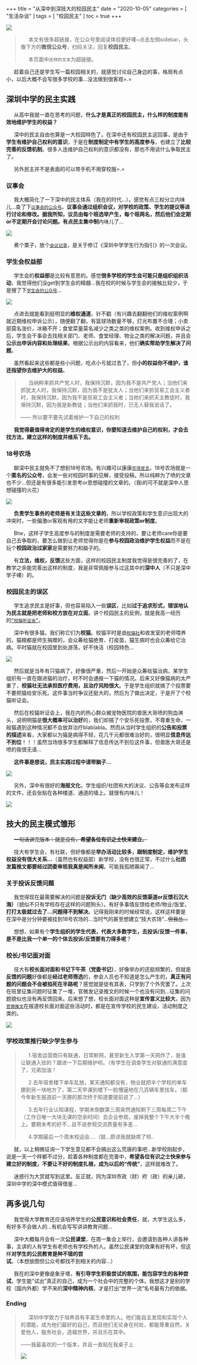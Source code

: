 +++
title = "从深中到深技大的校园民主"
date = "2020-10-05"
categories = [
    "生活杂谈"
]
tags = [
    "校园民主"
]
toc = true
+++

![](../campusdemocracypic/0.png)

>&emsp;&ensp;本文有很多超链接，在公众号里阅读体验更好噢~点击左侧sidebar，头像下方的**微信公众号**，扫码关注，回复**校园民主**。
>
>&emsp;&ensp;本页面中`这样的文本`为超链接。

&emsp;&ensp;趁着自己还是学生写一篇校园相关的，就感觉讨论自己身边的事，格局有点小，以后大概不会写很多学校的事…没法做到很客观=.=

<!--more-->

## 深圳中学的民主实践

&emsp;&ensp;从高中我就一直在思考的问题，**什么才是真正的校园民主，什么样的制度能有效地维护学生的权益？**

&emsp;&ensp;深中的民主自由也算是一大校园特色了。在深中还有校园民主这回事，是由于**学生有维护自己权利的意识**，于是在**制度制定中有学生的高度参与**，也建立了**比较完善的反馈机制**。很多人连维护自己权利的意识都没有，那也不用谈什么争取民主了。

&emsp;&ensp;另外民主并不是表面的可以带手机不用穿校服=.=



### 议事会

&emsp;&ensp;我大概简化了一下深中的民主体系（我在的时代…）。感觉有点三权分立内味儿…查了下[`议事会的公众号`](https://mp.weixin.qq.com/s/bmh3KHwlJBWs2-eB3YNl_g)。**议事会通过组织会议，对学校的政策、学生的提议等进行讨论和修改。**据我所知，议员由每个班选举产生，每个班两名，然后他们会定期or不定期开会讨论问题。有点**民主集中制**内味儿了…

![](../campusdemocracypic/1.jpg)

&emsp;&ensp;煮个栗子，放个[`会议记录`](https://mp.weixin.qq.com/s/t-Z48oDhyaOuY4-hx3OgaA)，是关于修订《深圳中学学生行为指引》的一次会议。

### 学生会权益部

&emsp;&ensp;学生会的**权益部**是比较有意思的。感觉**很多学校的学生会可能只是组织组织活动**，我觉得他们没get到学生会的精髓…我在校的时候与学生会的接触比较少，于是搜了下[`学生会的公众号`](https://mp.weixin.qq.com/mp/profile_ext?action=home&__biz=MzA4OTI0Mzk1OQ==&scene=124&uin=&key=&devicetype=Windows+10+x64&version=6302019a&lang=zh_CN&a8scene=7&fontgear=2)…

![](../campusdemocracypic/2.png)

&emsp;&ensp;点进去就能看到挺明显的**维权通道**，针不戳（有兴趣去翻翻他们的维权案例啊就近期维权申诉公示），随便翻了翻，有篮球场数量不够，灯光布置不合理；小卖部莫名涨价，冰箱不开；食堂菜量莫名减少之类之类的维权案例。收到维权申诉之后，学生会干事会去找相关部门、老师、食堂经理、物业之类的解决问题，并且会**公示出申诉内容和处理结果**。根据公示出的内容看来，他们**确实帮助学生解决了问题**。


&emsp;&ensp;虽然看起来这些都是些小问题，吃点小亏就过去了，但**小的权益你不维护，谁还指望你去维护大的权益**。

>&emsp;&ensp;当纳粹来抓共产党人时，我保持沉默，因为我不是共产党人；当他们来抓犹太人时，我保持沉默，因为我不是犹太人；当他们来抓贸易工会主义者时，我保持沉默，因为我不是贸易工会主义者；当他们来抓天主教徒时，我保持沉默，因为我是新教徒；当他们来抓我时，已无人替我说话了。
>
>—— 所以要不要先试着维护一下自己的权利

&emsp;&ensp;**我觉得最值得肯定的是学生的维权意识，你要知道去维护自己的权利，才会去找方法，建立这样的制度并维系下去。**

### 18号农场

&emsp;&ensp;聊深中民主就免不了想到18号农场。有兴趣可以康康[`农场宣言`](https://mp.weixin.qq.com/s/A0ABO7wguoFQ1TRmmZEXZA)。18号农场就是一个**匿名的公众号**，会发一些对校园时事的见解，接受投稿，所以纯粹为了喷的文章也不少…但还是有很多能引发思考or思想碰撞的文章的。（我i的可不就是深中人思想碰撞的火花）

![](../campusdemocracypic/3.png)

&emsp;&ensp;**负责学生事务的老师是有关注这些文章的**，所以学校政策和学生意识出现大的冲突时，一些偏激or客观有用的文字能让老师**重新审视政策or制度**。

&emsp;&ensp;Btw，这样子学生高度参与的制度是需要老师的支持的，要让老师care你是要自己去争取的，要怎么做到让老师觉得你是在**参与校园政治维护学生权益**而不是在玩个**校园政治过家家**是需要努力和脑子的。

&emsp;&ensp;有**立法，维权，反馈**这些方面，这样的校园民主制度我觉得是很完善的了，在教学之余能完善出这样的制度，我是非常佩服参与过这其中的**深中人**（不只是深中学子噢）的。

### 校园民主的误区

&emsp;&ensp;学生追求民主是好事，但也容易陷入一些**误区**，比如**过于追求形式，错误地认为民主就是把老师和校方放在对立面**。讲个校园民主的反例，就是我高一经历的[`“校猫听证会”`](https://mp.weixin.qq.com/s/SWxJ1JqKY7ygnKUcY-Z8CQ)。

&emsp;&ensp;深中有很多猫，我们称它们为**校猫**。校猫平时是由[`校猫社`](https://mp.weixin.qq.com/mp/profile_ext?action=home&__biz=MzU3NDAzOTU5MQ==&scene=124&uin=&key=&devicetype=Windows+10+x64&version=6302019a&lang=zh_CN&a8scene=7&fontgear=2)和收发室的老师喂养的，猫粮都是师生捐赠的，会众筹给猫绝育、打疫苗，猫生病时也会众筹给它治病。平时猫就在校园里到处游荡，好不快活（校园特色…

![](../campusdemocracypic/4.jpg)

&emsp;&ensp;然后就是当年有只猫病了，好像很严重，然后一开始是众筹给猫治病，某学生组织有一直在跟进猫的治疗，时不时会通报一下猫的情况。后来又好像猫病的太严重了，**校猫社无法承担医疗费用，且治疗风险很大**。于是学生组织就搞了个投票要不要把猫给安乐死。这件事当时争议还挺大的，然后为了做出决定，于是开了个校猫听证会。

&emsp;&ensp;然后在校猫听证会上，我在内的热心群众被宠物医院的兽医大哥喷的狗血淋头，说明明猫是**很大概率可以治好**的，我们却搞了个安乐死投票，不尊重生命，一般猫遇到这种情况都不会放弃治疗blablabla。然而从当时学生组织的**公告和投票的描述**来看，大家都以为猫是病得不轻，花几千元都很难治好的，很明显**信息传达不到位**！！！虽然当场很多学生都解释了信息传达不到位这件事，但兽医大哥还是喷的我很无语…

&emsp;&ensp;**这件事是想说，民主实践过程中请带脑子…**

![](../campusdemocracypic/6.jpg)

&emsp;&ensp;另外，深中有很好的**海报文化**，学生组织/社团有大的决议、公告等会发布这样的文件，还会张贴在各种楼道、通道的墙上。就很有内味儿！

![](../campusdemocracypic/8.png)

## 技大的民主模式雏形

&emsp;&ensp;~~一句话讲完版本：就是没有，**希望各位有识之士快来建立**。~~

&emsp;&ensp;技大有学生会，有社联，但好像都是**举办活动比较多，跟制度制定，维护学生权益没有很大关系…**（虽然也有权益部）新学校，没有也很正常，不过什么**社团发篇推文都要经过团委审核我真是闻所未闻**，可能我孤陋寡闻了…

### 关于投诉反馈问题

&emsp;&ensp;我觉得现在最需要解决的问题是**投诉无门（缺少高效的反馈渠道or反馈石沉大海）**（貌似不只有学校存在这样的问题狗头）。有好多事情反馈给老师/物业/饭堂，**打打太极就过去了…问题得不到解决**。记得我刚来的时候经常说，这样这样要是在深中是分分钟要被挂到18号农场的…当时气的甚至想建立“技大农场”…~~但我怂…~~

&emsp;&ensp;想想，如果有个**学生组织的学生代表，代表大多数学生，去投诉/反馈一件事，是不是比我一个单一的个体去投诉/反馈要有力得多呢**？

### 校长/书记面对面

&emsp;&ensp;技大有**校长面对面和书记下午茶（党委书记）**，好像举办的还挺频繁的，但就是**反馈的问题**好像都是**经过老师筛选**的，参会人员也不知道是怎么产生的，**真正有问题的问题会不会被掐死在半路呢**？感觉就是徒有其表，只学到了个外壳罢了。上次在班里征集问题时征集了一堆，官微发记录推文的时候一个也没有问到…征集的问题貌似也没有再反馈回来。后来想了想，校长面对面这种是**宣传意义比较大**，因为[`官微推文`](https://mp.weixin.qq.com/s/YXqqx9itsRs1imGASHz1jw)在报道校长面对面这些活动时，都是在宣传学校的民生建设，活动制度之类的。

![](../campusdemocracypic/12.png)

### 学校政策推行缺少学生参与

>&emsp;&ensp;1.宿舍运营商只有联通，日常断网，甚至新生入学第一天网炸了，是谁让联通入驻的？跟进一下后期维护呗。（有学生在调查学生对联通的满意度了，兄弟加油！
>
>&emsp;&ensp;2.去年宿舍楼下单车乱放，某天通知都没有，物业就把半个学校的单车挪到另一块地方了，第二天早课到楼下一脸懵逼地在几百辆车里找车。（额今年新生报道前一天挪的那次终于知道要提前说了...）
>
>&emsp;&ensp;3.去年行业认知课程，学期末倒数第三周突然通知剩下三周每周二下午（工作日唯一大块无课的空余时间）去企业参观，废掉我整个下午大半个晚上。要期末考的好不…且不说参观交流质量有多差…
>
>&emsp;&ensp;4.学期最后一个周末校运会….（就...原谅我就缺席了呗..

&emsp;&ensp;就，以上稍微征询一下学生意见都不会搞出这么荒唐的事吧…新学校刚起步，说是一天一个样都不过分，趁着各种制度都在完善中，**希望各位有识之士快来参与建立好的制度，不要让不好的制度扎根，成为以后的“传统”**，这样就难改了。

&emsp;&ensp;迷惑行为大赏就写到这里。反正就，同为深圳市政（财）府（政）的亲儿砸，深圳中学的深中模式值得借鉴…

## 再多说几句

&emsp;&ensp;我觉得大学教育还应该培养学生的**公民意识和社会责任**，就，大学生这么多，有好多不会做人的…有机会写写讲讲教育问题…

&emsp;&ensp;深中大概每月会有一次**公民课堂**，在周一集会上举行，会邀请到各种人讲各种事，主讲的人有学生有老师也有学校外的人。虽然公民课堂的效果有好有坏，但这样**对学生的公民教育是种不错的尝试**。（本想放图但公众号都找不到相关的内容...）

&emsp;&ensp;我在的深中更像是象牙塔，**有引导学生积极尝试的氛围，能包容学生的各种尝试**，学生能“试出”真正的自己，成为一个社会中的完整的个体。我想这才是别的学校（国内外都）学不来的**深中精神内核**，才是打出“世界一流“名号最有力的依据。

### Ending

>&emsp;&ensp;深圳中学致力于培养具有丰富生命里的人。他们能自主发现和实现个人的潜能，成为他们最好的自己，而且他们无论身在何处，都能尊重自然，关爱他人，服务社会，造福世界，并且乐在其中。
>
>——我最喜欢的一个版本，并且一直贴在我桌子上
>
>![](../campusdemocracypic/11.jpg)


&emsp;&ensp;